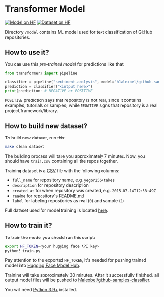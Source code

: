 # Transformer Model

[![Model on HF](https://huggingface.co/datasets/huggingface/badges/resolve/main/model-on-hf-sm.svg)](https://huggingface.co/h1alexbel/github-samples-classifier)
[![Dataset on HF](https://huggingface.co/datasets/huggingface/badges/resolve/main/dataset-on-hf-sm.svg)](https://huggingface.co/datasets/h1alexbel/github-samples)

Directory `/model` contains ML model used for text classification
of GitHub repositories.

## How to use it?

You can use this _pre-trained model_ for predictions like that:

```python
from transformers import pipeline

classifier = pipeline("sentiment-analysis", model="h1alexbel/github-samples-classifier")
prediction = classifier("<intput here>")
print(prediction) # NEGATIVE or POSITIVE
```

`POSITIVE` prediction says that repository is not real, since it contains
examples, tutorials or samples; while `NEGATIVE` signs that repository
is a real project/framework/library.

## How to build new dataset?

To build new dataset, run this:

```bash
make clean dataset
```

The building process will take you approximately 7 minutes.
Now, you should have `train.csv` containing all the repos together.

Training dataset is a [CSV] file with the following columns:

* `full_name` for repository name, e.g. `yegor256/takes`
* `description` for repository description
* `created_at` for when repository was created, e.g. `2015-07-14T12:58:49Z`
* `readme` for repository's README.md
* `label` for labeling repositories as real (`0`) and sample (`1`)

Full dataset used for model training is located [here](https://huggingface.co/datasets/h1alexbel/github-samples).

## How to train it?

To train the model you should run this script:

```bash
export HF_TOKEN=<your hugging face API key>
python3 train.py
```

Pay attention to the exported `HF_TOKEN`, it's needed for pushing trained model into
[Hugging Face Model Hub](https://huggingface.co/docs/diffusers/en/using-diffusers/push_to_hub).

Training will take approximately 30 minutes. After it successfully finished,
all output model files will be pushed to [h1alexbel/github-samples-classifier](https://huggingface.co/h1alexbel/github-samples-classifier).

You will need [Python 3.9+] installed.

[CSV]: https://en.wikipedia.org/wiki/Comma-separated_values
[Python 3.9+]: https://www.python.org/downloads/release/python-390
